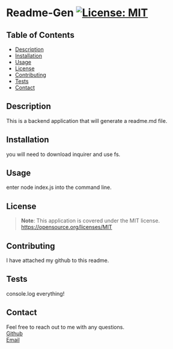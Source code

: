 
# Readme-Gen [![License: MIT](https://img.shields.io/badge/License-MIT-yellow.svg)](https://opensource.org/licenses/MIT)

## Table of Contents
- [Description](#description)
- [Installation](#installation)
- [Usage](#usage)
- [License](#license)
- [Contributing](#contributing)
- [Tests](#tests)
- [Contact](#contact)

## Description
This is a backend application that will generate a readme.md file.

## Installation
you will need to download inquirer and use fs.

## Usage
enter node index.js into the command line.

## License
> **Note**: This application is covered under the MIT license. https://opensource.org/licenses/MIT

## Contributing
I have attached my github to this readme.

## Tests
console.log everything!

## Contact
Feel free to reach out to me with any questions.  
[Github](https://github.com/jmruiz96)  
[Email](mailto:jmruiz96@gmail.com)
